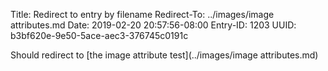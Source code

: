 Title: Redirect to entry by filename
Redirect-To: ../images/image attributes.md
Date: 2019-02-20 20:57:56-08:00
Entry-ID: 1203
UUID: b3bf620e-9e50-5ace-aec3-376745c0191c

Should redirect to [the image attribute test](../images/image attributes.md)
